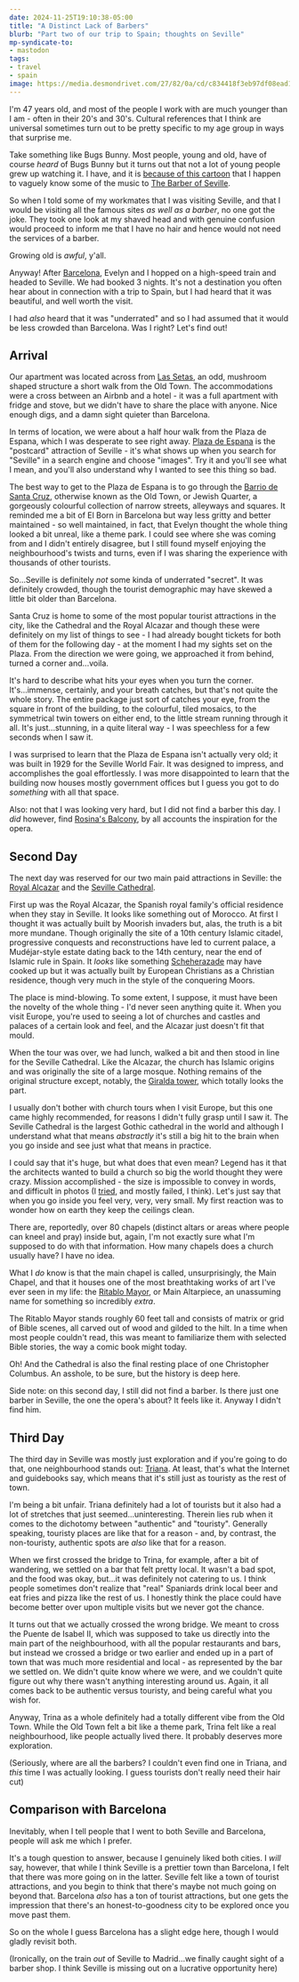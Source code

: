 ```yaml
---
date: 2024-11-25T19:10:38-05:00
title: "A Distinct Lack of Barbers"
blurb: "Part two of our trip to Spain; thoughts on Seville"
mp-syndicate-to:
- mastodon
tags: 
- travel
- spain
image: https://media.desmondrivet.com/27/82/0a/cd/c834418f3eb97df08ead1fc9ee4839e43218bef19c42c728aab27fde.jpg
---
```


I'm 47 years old, and most of the people I work with are much younger than I
am - often in their 20's and 30's.  Cultural references that I think are
universal sometimes turn out to be pretty specific to my age group in ways
that surprise me.

Take something like Bugs Bunny.  Most people, young and old, have of course
*heard* of Bugs Bunny but it turns out that not a lot of young people grew
up watching it.  I have, and it is [because of this cartoon][1] that I
happen to vaguely know some of the music to [The Barber of Seville][2].

So when I told some of my workmates that I was visiting Seville, and that I
would be visiting all the famous sites *as well as a barber*, no one got the
joke.  They took one look at my shaved head and with genuine confusion would
proceed to inform me that I have no hair and hence would not need the
services of a barber.

Growing old is *awful*, y'all.

Anyway! After [Barcelona][3], Evelyn and I hopped on a high-speed train and
headed to Seville.  We had booked 3 nights.  It's not a destination you
often hear about in connection with a trip to Spain, but I had heard that it
was beautiful, and well worth the visit.

I had *also* heard that it was "underrated" and so I had assumed that it
would be less crowded than Barcelona.  Was I right?  Let's find out!

## Arrival

Our apartment was located across from [Las Setas][4], an odd, mushroom
shaped structure a short walk from the Old Town.  The accommodations were a
cross between an Airbnb and a hotel - it was a full apartment with fridge
and stove, but we didn't have to share the place with anyone.  Nice enough
digs, and a damn sight quieter than Barcelona.

In terms of location, we were about a half hour walk from the Plaza de
Espana, which I was desperate to see right away.  [Plaza de Espana][5] is
the "postcard" attraction of Seville - it's what shows up when you search
for "Seville" in a search engine and choose "images".  Try it and you'll see
what I mean, and you'll also understand why I wanted to see this thing so
bad.

The best way to get to the Plaza de Espana is to go through the [Barrio de
Santa Cruz][6], otherwise known as the Old Town, or Jewish Quarter, a
gorgeously colourful collection of narrow streets, alleyways and squares.
It reminded me a bit of El Born in Barcelona but way less gritty and better
maintained - so well maintained, in fact, that Evelyn thought the whole
thing looked a bit unreal, like a theme park.  I could see where she was
coming from and I didn't entirely disagree, but I still found myself
enjoying the neighbourhood's twists and turns, even if I was sharing the
experience with thousands of other tourists.

So...Seville is definitely *not* some kinda of underrated "secret".  It was
definitely crowded, though the tourist demographic may have skewed a little
bit older than Barcelona.

Santa Cruz is home to some of the most popular tourist attractions in the
city, like the Cathedral and the Royal Alcazar and though these were
definitely on my list of things to see - I had already bought tickets for
both of them for the following day - at the moment I had my sights set on
the Plaza.  From the direction we were going, we approached it from behind,
turned a corner and...voila.

It's hard to describe what hits your eyes when you turn the corner.
It's...immense, certainly, and your breath catches, but that's not quite the
whole story.  The entire package just sort of catches your eye, from the
square in front of the building, to the colourful, tiled mosaics, to the
symmetrical twin towers on either end, to the little stream running through
it all.  It's just...stunning, in a quite literal way - I was speechless for
a few seconds when I saw it.

I was surprised to learn that the Plaza de Espana isn't actually very old;
it was built in 1929 for the Seville World Fair.  It was designed to
impress, and accomplishes the goal effortlessly.  I was more disappointed to
learn that the building now houses mostly government offices but I guess you
got to do *something* with all that space.

Also: not that I was looking very hard, but I did not find a barber this
day.  I *did* however, find [Rosina's Balcony][14], by all accounts the
inspiration for the opera.

## Second Day

The next day was reserved for our two main paid attractions in Seville: the
[Royal Alcazar][7] and the [Seville Cathedral][8].

First up was the Royal Alcazar, the Spanish royal family's official
residence when they stay in Seville.  It looks like something out of
Morocco.  At first I thought it was actually built by Moorish invaders but,
alas, the truth is a bit more mundane.  Though originally the site of a 10th
century Islamic citadel, progressive conquests and reconstructions have led
to current palace, a Mudéjar-style estate dating back to the 14th century,
near the end of Islamic rule in Spain.  It *looks* like something
[Scheherazade][9] may have cooked up but it was actually built by European
Christians as a Christian residence, though very much in the style of the
conquering Moors.

The place is mind-blowing.  To some extent, I suppose, it must have been the
novelty of the whole thing - I'd never seen anything quite it.  When you
visit Europe, you're used to seeing a lot of churches and castles and
palaces of a certain look and feel, and the Alcazar just doesn't fit that
mould.

When the tour was over, we had lunch, walked a bit and then stood in line
for the Seville Cathedral.  Like the Alcazar, the church has Islamic origins
and was originally the site of a large mosque.  Nothing remains of the
original structure except, notably, the [Giralda tower][10], which totally
looks the part.

I usually don't bother with church tours when I visit Europe, but this one
came highly recommended, for reasons I didn't fully grasp until I saw it.
The Seville Cathedral is the largest Gothic cathedral in the world and
although I understand what that means *abstractly* it's still a big hit to
the brain when you go inside and see just what that means in practice.

I could say that it's huge, but what does that even mean?  Legend has it
that the architects wanted to build a church so big the world thought they
were crazy.  Mission accomplished - the size is impossible to convey in
words, and difficult in photos (I [tried][11], and mostly failed, I think).
Let's just say that when you go inside you feel very, very, very small.  My
first reaction was to wonder how on earth they keep the ceilings clean.

There are, reportedly, over 80 chapels (distinct altars or areas where
people can kneel and pray) inside but, again, I'm not exactly sure what I'm
supposed to do with that information.  How many chapels does a church
usually have?  I have no idea.

What I *do* know is that the main chapel is called, unsurprisingly, the Main
Chapel, and that it houses one of the most breathtaking works of art I've
ever seen in my life: the [Ritablo Mayor][12], or Main Altarpiece, an
unassuming name for something so incredibly *extra*.

The Ritablo Mayor stands roughly 60 feet tall and consists of matrix or grid
of Bible scenes, all carved out of wood and gilded to the hilt.  In a time
when most people couldn't read, this was meant to familiarize them with
selected Bible stories, the way a comic book might today.

Oh! And the Cathedral is also the final resting place of one Christopher
Columbus.  An asshole, to be sure, but the history is deep here.

Side note: on this second day, I still did not find a barber.  Is there just
one barber in Seville, the one the opera's about?  It feels like it.  Anyway
I didn't find him.

## Third Day

The third day in Seville was mostly just exploration and if you're going to
do that, one neighbourhood stands out: [Triana][13].  At least, that's what
the Internet and guidebooks say, which means that it's still just as
touristy as the rest of town.

I'm being a bit unfair.  Triana definitely had a lot of tourists but it also
had a lot of stretches that just seemed...uninteresting.  Therein lies rub
when it comes to the dichotomy between "authentic" and "touristy".
Generally speaking, touristy places are like that for a reason - and, by
contrast, the non-touristy, authentic spots are *also* like that for a
reason.

When we first crossed the bridge to Trina, for example, after a bit of
wandering, we settled on a bar that felt pretty local.  It wasn't a bad
spot, and the food was okay, but...it was definitely not catering to us.  I
think people sometimes don't realize that "real" Spaniards drink local beer
and eat fries and pizza like the rest of us.  I honestly think the place
could have become better over upon multiple visits but we never got the
chance.

It turns out that we actually crossed the wrong bridge.  We meant to cross
the Puente de Isabel II, which was supposed to take us directly into the
main part of the neighbourhood, with all the popular restaurants and bars,
but instead we crossed a bridge or two earlier and ended up in a part of
town that was much more residential and local - as represented by the bar we
settled on.  We didn't quite know where we were, and we couldn't quite
figure out why there wasn't anything interesting around us.  Again, it all
comes back to be authentic versus touristy, and being careful what you wish
for.

Anyway, Trina as a whole definitely had a totally different vibe from the
Old Town.  While the Old Town felt a bit like a theme park, Trina felt like
a real neighbourhood, like people actually lived there.  It probably
deserves more exploration.

(Seriously, where are all the barbers?  I couldn't even find one in Triana,
and *this* time I was actually looking.  I guess tourists don't really need
their hair cut)

## Comparison with Barcelona

Inevitably, when I tell people that I went to both Seville and Barcelona,
people will ask me which I prefer.

It's a tough question to answer, because I genuinely liked both cities.  I
*will* say, however, that while I think Seville is a prettier town than
Barcelona, I felt that there was more going on in the latter.  Seville felt
like a town of tourist attractions, and you begin to think that there's
maybe not much going on beyond that.  Barcelona *also* has a ton of tourist
attractions, but one gets the impression that there's an honest-to-goodness
city to be explored once you move past them.

So on the whole I guess Barcelona has a slight edge here, though I would
gladly revisit both.

(Ironically, on the train *out* of Seville to Madrid...we finally caught
sight of a barber shop.  I think Seville is missing out on a lucrative
opportunity here)

[1]: https://www.youtube.com/watch?v=iiYW2d7RWw4
[2]: https://en.wikipedia.org/wiki/The_Barber_of_Seville
[3]: /2024/10/25/barcelona
[4]: https://en.wikipedia.org/wiki/Metropol_Parasol
[5]: https://en.wikipedia.org/wiki/Plaza_de_Espa%C3%B1a,_Seville
[6]: https://en.wikipedia.org/wiki/Santa_Cruz,_Seville
[7]: https://en.wikipedia.org/wiki/Alc%C3%A1zar_of_Seville
[8]: https://en.wikipedia.org/wiki/Seville_Cathedral
[9]: https://en.wikipedia.org/wiki/Scheherazade
[10]: https://en.wikipedia.org/wiki/Giralda
[11]: /2024/10/05/seville-cathedral.html
[12]: https://yatrikaone.com/spain-seville-cathedral-altarpiece-at-the-main-chapel/
[13]: https://en.wikipedia.org/wiki/Triana,_Seville
[14]: /2024/10/05/sevile-misc/9957c8b1e5ed91

